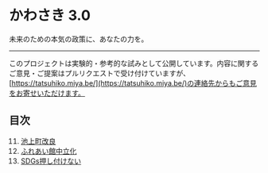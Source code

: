 # かわさき 3.0
未来のための本気の政策に、あなたの力を。

---

このプロジェクトは実験的・参考的な試みとして公開しています。内容に関するご意見・ご提案はプルリクエストで受け付けていますが、[https://tatsuhiko.miya.be/](https://tatsuhiko.miya.be/)の連絡先からもご意見をお寄せいただけます。

## 目次
11. [池上町改良](11_池上町改良.md)
12. [ふれあい館中立化](12_ふれあい館中立化.md)
13. [SDGs押し付けない](13_SDGs押し付けない.md)
